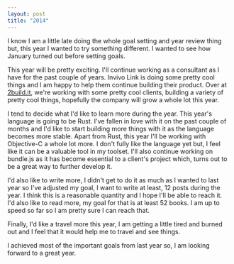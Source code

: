 ```yaml
---
layout: post
title: "2014"
---
```

I know I am a little late doing the whole goal setting and year review thing but, this year I wanted to try something different. I wanted to see how January turned out before setting goals.

This year will be pretty exciting. I'll continue working as a consultant as I have for the past couple of years. Invivo Link is doing some pretty cool things and I am happy to help them continue building their product. Over at [2build.it](http://www.2build.it), we're working with some pretty cool clients, building a variety of pretty cool things, hopefully the company will grow a whole lot this year.

I tend to decide what I'd like to learn more during the year. This year's language is going to be Rust. I've fallen in love with it on the past couple of months and I'd like to start building more things with it as the language becomes more stable. Apart from Rust, this year I'll be working with Objective-C a whole lot more. I don't fully like the language yet but, I feel like it can be a valuable tool in my toolset. I'll also continue working on bundle.js as it has become essential to a client's project which, turns out to be a great way to further develop it. 

I'd also like to write more, I didn't get to do it as much as I wanted to last year so I've adjusted my goal, I want to write at least, 12 posts during the year. I think this is a reasonable quantity and I hope I'll be able to reach it. I'd also like to read more, my goal for that is at least 52 books. I am up to speed so far so I am pretty sure I can reach that.

Finally, I'd like a travel more this year, I am getting a little tired and burned out and I feel that it would help me to travel and see things. 

I achieved most of the important goals from last year so, I am looking forward to a great year.